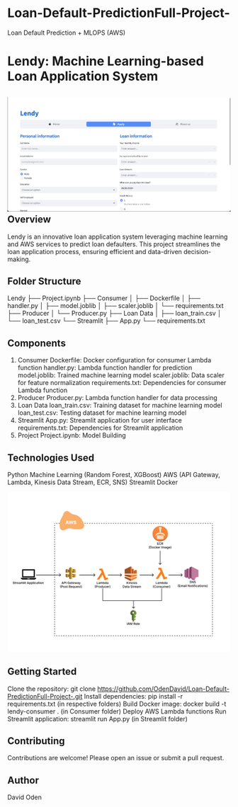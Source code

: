 # Loan-Default-PredictionFull-Project-
Loan Default Prediction + MLOPS (AWS)

Lendy: Machine Learning-based Loan Application System
===========================================================
![Lendy](https://github.com/OdenDavid/Loan-Default-PredictionFull-Project-/blob/main/Lendyy.png)
Overview
-----------
Lendy is an innovative loan application system leveraging machine learning and AWS services to predict loan defaulters. This project streamlines the loan application process, ensuring efficient and data-driven decision-making.

Folder Structure
-------------------
Lendy
├── Project.ipynb
├── Consumer
│   ├── Dockerfile
│   ├── handler.py
│   ├── model.joblib
│   ├── scaler.joblib
│   └── requirements.txt
├── Producer
│   └── Producer.py
├── Loan Data
│   ├── loan_train.csv
│   └── loan_test.csv
└── Streamlit
    ├── App.py
    └── requirements.txt

Components
------------
1. Consumer
Dockerfile: Docker configuration for consumer Lambda function
handler.py: Lambda function handler for prediction
model.joblib: Trained machine learning model
scaler.joblib: Data scaler for feature normalization
requirements.txt: Dependencies for consumer Lambda function
2. Producer
Producer.py: Lambda function handler for data processing
3. Loan Data
loan_train.csv: Training dataset for machine learning model
loan_test.csv: Testing dataset for machine learning model
4. Streamlit
App.py: Streamlit application for user interface
requirements.txt: Dependencies for Streamlit application
5. Project
Project.ipynb: Model Building

Technologies Used
--------------------
Python
Machine Learning (Random Forest, XGBoost)
AWS (API Gateway, Lambda, Kinesis Data Stream, ECR, SNS)
Streamlit
Docker

![AWS](https://github.com/OdenDavid/Loan-Default-PredictionFull-Project-/blob/main/Pipeline.png)

Getting Started
---------------
Clone the repository: git clone https://github.com/OdenDavid/Loan-Default-PredictionFull-Project-.git
Install dependencies: pip install -r requirements.txt (in respective folders)
Build Docker image: docker build -t lendy-consumer . (in Consumer folder)
Deploy AWS Lambda functions
Run Streamlit application: streamlit run App.py (in Streamlit folder)

Contributing
------------
Contributions are welcome! Please open an issue or submit a pull request.

Author
--------
David Oden